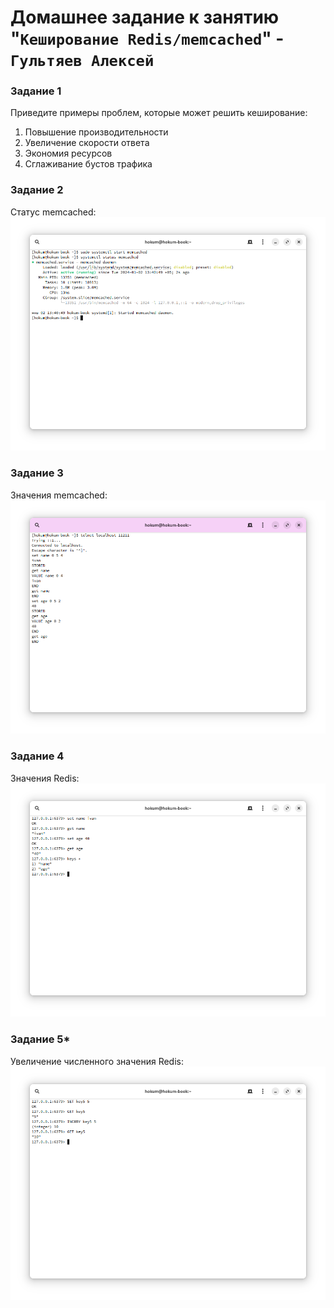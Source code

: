 # Домашнее задание к занятию "`Кеширование Redis/memcached`" - `Гультяев Алексей`

### Задание 1
Приведите примеры проблем, которые может решить кеширование:
1. Повышение производительности
2. Увеличение скорости ответа
3. Экономия ресурсов
4. Сглаживание бустов трафика

### Задание 2
Статус memcached:
![Статус memcached:](https://github.com/hokum83/11-02/blob/main/img/2-1.png)

### Задание 3
Значения memcached:
![Значения memcached:](https://github.com/hokum83/11-02/blob/main/img/3-1.png)

### Задание 4
Значения Redis:
![Значения Redis:](https://github.com/hokum83/11-02/blob/main/img/4-1.png)

### Задание 5*
Увеличение численного значения Redis:
![Увеличение численного значения Redis:](https://github.com/hokum83/11-02/blob/main/img/5-1.png)